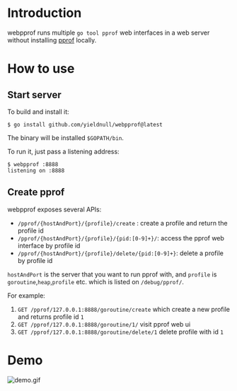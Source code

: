 # Introduction

webpprof runs multiple `go tool pprof` web interfaces in a web server without installing [pprof](https://github.com/google/pprof) locally.

# How to use

## Start server

To build and install it:

```shell
$ go install github.com/yieldnull/webpprof@latest
```

The binary will be installed `$GOPATH/bin`.

To run it, just pass a listening address:

```shell
$ webpprof :8888
listening on :8888
```

## Create pprof

webpprof exposes several APIs:

- `/pprof/{hostAndPort}/{profile}/create` : create a profile and return the profile id
- `/pprof/{hostAndPort}/{profile}/{pid:[0-9]+}/`: access the pprof web interface by profile id
- `/pprof/{hostAndPort}/{profile}/delete/{pid:[0-9]+}`: delete a profile by profile id

`hostAndPort` is the server that you want to run pprof with, and `profile` is `goroutine`,`heap`,`profile` etc. which is listed on `/debug/pprof/`.

For example:

1. `GET /pprof/127.0.0.1:8888/goroutine/create` which create a new profile and returns profile id `1`
2. `GET /pprof/127.0.0.1:8888/goroutine/1/` visit pprof web ui
3. `GET /pprof/127.0.0.1:8888/goroutine/delete/1` delete profile with id `1`

# Demo

![demo.gif](demo.gif)
